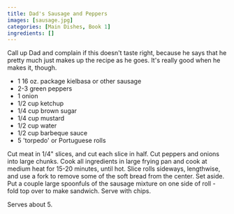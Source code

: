 ```yaml
---
title: Dad's Sausage and Peppers
images: [sausage.jpg]
categories: [Main Dishes, Book 1]
ingredients: []
---
```


 Call up Dad and complain if this
doesn't taste right, because he says that he pretty much just makes up
the recipe as he goes. It's really good when he makes it, though.

-   1 16 oz. package kielbasa or other sausage
-   2-3 green peppers
-   1 onion
-   1/2 cup ketchup
-   1/4 cup brown sugar
-   1/4 cup mustard
-   1/2 cup water
-   1/2 cup barbeque sauce
-   5 'torpedo' or Portuguese rolls

Cut meat in 1/4" slices, and cut each slice in half. Cut peppers and
onions into large chunks. Cook all ingredients in large frying pan and
cook at medium heat for 15-20 minutes, until hot. Slice rolls sideways,
lengthwise, and use a fork to remove some of the soft bread from the
center. Set aside. Put a couple large spoonfuls of the sausage mixture
on one side of roll - fold top over to make sandwich. Serve with chips.

Serves about 5.

 